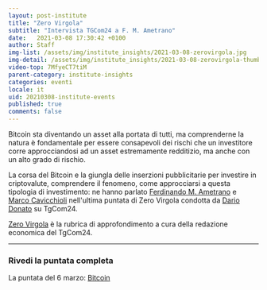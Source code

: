 ```yaml
---
layout: post-institute
title: "Zero Virgola"
subtitle: "Intervista TGCom24 a F. M. Ametrano" 
date:   2021-03-08 17:30:42 +0100
author: Staff
img-list: /assets/img/institute_insights/2021-03-08-zerovirgola.jpg
img-detail: /assets/img/institute_insights/2021-03-08-zerovirgola-thumb.png
video-top: 7MfyeCT7tiM
parent-category: institute-insights
categories: eventi
locale: it
uid: 20210308-institute-events
published: true
comments: false
---
```


Bitcoin sta diventando un asset alla portata di tutti, ma comprenderne la natura è fondamentale per essere consapevoli dei rischi che un investitore corre approcciandosi ad un asset estremamente redditizio, ma anche con un alto grado di rischio.

La corsa del Bitcoin e la giungla delle inserzioni pubblicitarie per investire in criptovalute, comprendere il fenomeno, come approcciarsi a questa tipologia di investimento: ne hanno parlato [Ferdinando M. Ametrano](http://ametrano.net/) e [Marco Cavicchioli](https://www.youtube.com/user/marcocavicchioli) nell'ultima puntata di Zero Virgola condotta da [Dario Donato](https://www.linkedin.com/in/dariodonato10) su TgCom24.

[Zero Virgola](https://www.tgcom24.mediaset.it/2021/video/la-puntata-del-6-marzo---bitcoin_29407855-02k.shtml) è la rubrica di approfondimento a cura della redazione economica del TgCom24.

---

### Rivedi la puntata completa

La puntata del 6 marzo: [Bitcoin](https://www.tgcom24.mediaset.it/2021/video/la-puntata-del-6-marzo---bitcoin_29407855-02k.shtml)
